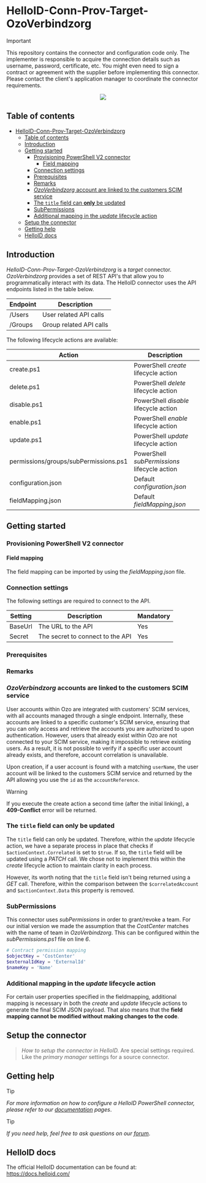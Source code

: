 
# HelloID-Conn-Prov-Target-OzoVerbindzorg

> [!IMPORTANT]
> This repository contains the connector and configuration code only. The implementer is responsible to acquire the connection details such as username, password, certificate, etc. You might even need to sign a contract or agreement with the supplier before implementing this connector. Please contact the client's application manager to coordinate the connector requirements.

<p align="center">
  <img src="https://www.ozoverbindzorg.nl/wp-content/themes/template_child/assets/images/logo-ozoverbindzorg.svg">
</p>

## Table of contents

- [HelloID-Conn-Prov-Target-OzoVerbindzorg](#helloid-conn-prov-target-ozoverbindzorg)
  - [Table of contents](#table-of-contents)
  - [Introduction](#introduction)
  - [Getting started](#getting-started)
    - [Provisioning PowerShell V2 connector](#provisioning-powershell-v2-connector)
      - [Field mapping](#field-mapping)
    - [Connection settings](#connection-settings)
    - [Prerequisites](#prerequisites)
    - [Remarks](#remarks)
    - [_OzoVerbindzorg_ account are linked to the customers SCIM service](#ozoverbindzorg-account-are-linked-to-the-customers-scim-service)
    - [The `title` field can __only__ be updated](#the-title-field-can-only-be-updated)
    - [SubPermissions](#subpermissions)
    - [Additional mapping in the _update_ lifecycle action](#additional-mapping-in-the-update-lifecycle-action)
  - [Setup the connector](#setup-the-connector)
  - [Getting help](#getting-help)
  - [HelloID docs](#helloid-docs)

## Introduction

_HelloID-Conn-Prov-Target-OzoVerbindzorg_ is a _target_ connector. _OzoVerbindzorg_ provides a set of REST API's that allow you to programmatically interact with its data. The HelloID connector uses the API endpoints listed in the table below.

| Endpoint | Description             |
| -------- | ----------------------- |
| /Users   | User related API calls  |
| /Groups  | Group related API calls |

The following lifecycle actions are available:

| Action                                | Description                                  |
| ------------------------------------- | -------------------------------------------- |
| create.ps1                            | PowerShell _create_ lifecycle action         |
| delete.ps1                            | PowerShell _delete_ lifecycle action         |
| disable.ps1                           | PowerShell _disable_ lifecycle action        |
| enable.ps1                            | PowerShell _enable_ lifecycle action         |
| update.ps1                            | PowerShell _update_ lifecycle action         |
| permissions/groups/subPermissions.ps1 | PowerShell _subPermissions_ lifecycle action |
| configuration.json                    | Default _configuration.json_                 |
| fieldMapping.json                     | Default _fieldMapping.json_                  |

## Getting started

### Provisioning PowerShell V2 connector

#### Field mapping

The field mapping can be imported by using the _fieldMapping.json_ file.

### Connection settings

The following settings are required to connect to the API.

| Setting | Description                      | Mandatory |
| ------- | -------------------------------- | --------- |
| BaseUrl | The URL to the API               | Yes       |
| Secret  | The secret to connect to the API | Yes       |

### Prerequisites

### Remarks

### _OzoVerbindzorg_ accounts are linked to the customers SCIM service

User accounts within Ozo are integrated with customers' SCIM services, with all accounts managed through a single endpoint. Internally, these accounts are linked to a specific customer's SCIM service, ensuring that you can only access and retrieve the accounts you are authorized to upon authentication. However, users that already exist within Ozo are not connected to your SCIM service, making it impossible to retrieve existing users. As a result, it is not possible to verify if a specific user account already exists, and therefore, account correlation is unavailable.

Upon creation, if a user account is found with a matching `userName`, the user account will be linked to the customers SCIM service and returned by the API allowing you use the `id` as the `accountReference`.

> [!WARNING]
> If you execute the create action a second time (after the initial linking), a __409-Conflict__ error will be returned.

### The `title` field can __only__ be updated

The `title` field can only be updated. Therefore, within the _update_ lifecycle action, we have a separate process in place that checks if `$actionContext.Correlated` is set to `$true`. If so, the `title` field will be updated using a _PATCH_ call. We chose not to implement this within the _create_ lifecycle action to maintain clarity in each process.

However, its worth noting that the `title` field isn't being returned using a _GET_ call. Therefore, within the comparison between the `$correlatedAccount` and `$actionContext.Data` this property is removed.

### SubPermissions

This connector uses _subPermissions_ in order to grant/revoke a team. For our initial version we made the assumption that the _CostCenter_ matches with the name of team in _OzoVerbindzorg_. This can be configured within the _subPermissions.ps1_ file on line _6_.

```powershell
# Contract permission mapping
$objectKey = 'CostCenter'
$externalIdKey = 'ExternalId'
$nameKey = 'Name'
```

### Additional mapping in the _update_ lifecycle action

For certain user properties specified in the fieldmapping, additional mapping is necessary in both the _create_ and _update_ lifecycle actions to generate the final SCIM JSON payload. That also means that the __field mapping cannot be modified without making changes to the code__.

## Setup the connector

> _How to setup the connector in HelloID._ Are special settings required. Like the _primary manager_ settings for a source connector.

## Getting help

> [!TIP]
> _For more information on how to configure a HelloID PowerShell connector, please refer to our [documentation](https://docs.helloid.com/en/provisioning/target-systems/powershell-v2-target-systems.html) pages_.

> [!TIP]
>  _If you need help, feel free to ask questions on our [forum](https://forum.helloid.com/forum/helloid-connectors/provisioning/5200-helloid-conn-prov-target-ozoverbindzorg)_.

## HelloID docs

The official HelloID documentation can be found at: https://docs.helloid.com/
